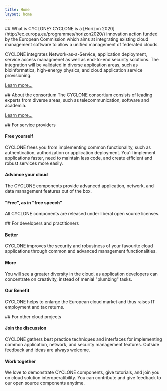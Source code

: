 ```yaml
---
title: Home
layout: home
---
```

<div class="row">
<div class="col-md-6">
## What is CYCLONE?
CYCLONE is a [Horizon 2020](http://ec.europa.eu/programmes/horizon2020/) innovation action funded by the European Commission which aims at integrating existing cloud management software to allow a unified management of federated clouds.

CYCLONE integrates Network-as-a-Service, application deployment, service access managmenet as well as end-to-end security solutions. The integration will be validated in diverse application areas, such as bioinformatics, high-energy physics, and cloud application service provisioning.

[Learn more...](/about.html#objectives)
</div>
<div class="col-md-6">
## About the consortium
The CYCLONE consortium consists of leading experts from diverse areas, such as telecommunication, software and academia.

[Learn more...](/consortium.html)
</div>
</div>

<div class="row">
<div class="col-md-4">
## For service providers

#### Free yourself

CYCLONE frees you from implementing common functionality, such as authentication, authorization or application deployment. You'll implement applications faster, need to maintain less code, and create efficient and robust services more easily.

#### Advance your cloud

The CYCLONE components provide advanced application, network, and data management features out of the box.

#### "Free", as in "free speech"

All CYCLONE components are released under liberal open source licenses.
</div>

<div class="col-md-4">
## For developers and practitioners

#### Better

CYCLONE improves the security and robustness of your favourite cloud applications through common and advanced management functionalities.

#### More

You will see a greater diversity in the cloud, as application developers can concentrate on creativity, instead of menial "plumbing" tasks.

#### Our Benefit

CYCLONE helps to enlarge the European cloud market and thus raises IT employment and tax returns.
</div>

<div class="col-md-4">
## For other cloud projects

#### Join the discussion

CYCLONE gathers best practice techniques and interfaces for implementing common application, network, and security management features. Outside feedback and ideas are always welcome.

#### Work together

We love to demonstrate CYCLONE components, give tutorials, and join you on cloud solution interoperatibility. You can contribute and give feedback to our open source components anytime.
</div>
